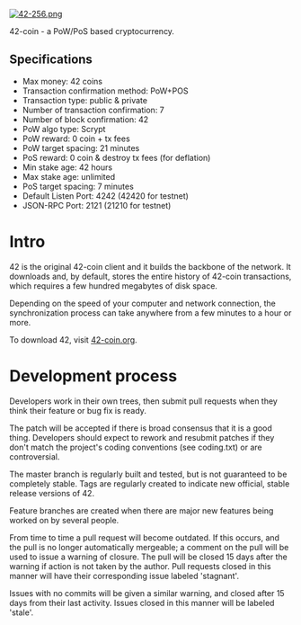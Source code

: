 [![42-256.png](https://i.imgur.com/mWOY6Z5.png)](https://tr.im/42coin)


42-coin - a PoW/PoS based cryptocurrency.
		
Specifications
--------------

- Max money: 42 coins
- Transaction confirmation method: PoW+POS
- Transaction type: public & private
- Number of transaction confirmation: 7
- Number of block confirmation: 42
- PoW algo type: Scrypt
- PoW reward: 0 coin + tx fees
- PoW target spacing: 21 minutes
- PoS reward: 0 coin & destroy tx fees (for deflation)
- Min stake age: 42 hours
- Max stake age: unlimited
- PoS target spacing: 7 minutes
- Default Listen Port: 4242 (42420 for testnet)
- JSON-RPC Port: 2121 (21210 for testnet)


Intro
===========================
42 is the original 42-coin client and it builds the backbone of the
network. It downloads and, by default, stores the entire history of
42-coin transactions, which requires a few hundred megabytes of disk
space.

Depending on the speed of your computer and network connection, the
synchronization process can take anywhere from a few minutes to a hour
or more.

To download 42, visit [42-coin.org](https://42-coin.org/#download).


Development process
===========================

Developers work in their own trees, then submit pull requests when
they think their feature or bug fix is ready.

The patch will be accepted if there is broad consensus that it is a
good thing.  Developers should expect to rework and resubmit patches
if they don't match the project's coding conventions (see coding.txt)
or are controversial.

The master branch is regularly built and tested, but is not guaranteed
to be completely stable. Tags are regularly created to indicate new
official, stable release versions of 42.

Feature branches are created when there are major new features being
worked on by several people.

From time to time a pull request will become outdated. If this occurs, and
the pull is no longer automatically mergeable; a comment on the pull will
be used to issue a warning of closure. The pull will be closed 15 days
after the warning if action is not taken by the author. Pull requests closed
in this manner will have their corresponding issue labeled 'stagnant'.

Issues with no commits will be given a similar warning, and closed after
15 days from their last activity. Issues closed in this manner will be 
labeled 'stale'.
